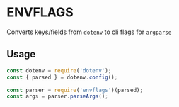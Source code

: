 # ENVFLAGS
Converts keys/fields from [`dotenv`](https://github.com/motdotla/dotenv) to cli flags for [`argparse`](https://github.com/nodeca/argparse)

## Usage

```js
const dotenv = require('dotenv');
const { parsed } = dotenv.config();

const parser = require('envflags')(parsed);
const args = parser.parseArgs();
```
